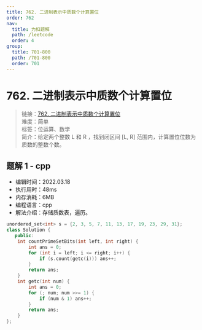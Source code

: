 ```yaml
---
title: 762. 二进制表示中质数个计算置位
order: 762
nav:
  title: 力扣题解
  path: /leetcode
  order: 4
group:
  title: 701-800
  path: /701-800
  order: 701
---
```


# 762. 二进制表示中质数个计算置位
    
> 链接：[762. 二进制表示中质数个计算置位](https://leetcode-cn.com/problems/prime-number-of-set-bits-in-binary-representation/)  
> 难度：简单  
> 标签：位运算、数学  
> 简介：给定两个整数 L 和 R ，找到闭区间 [L, R] 范围内，计算置位位数为质数的整数个数。
      
## 题解 1 - cpp
- 编辑时间：2022.03.18
- 执行用时：48ms
- 内存消耗：6MB
- 编程语言：cpp
- 解法介绍：存储质数表，遍历。
```cpp
unordered_set<int> s = {2, 3, 5, 7, 11, 13, 17, 19, 23, 29, 31};
class Solution {
   public:
    int countPrimeSetBits(int left, int right) {
        int ans = 0;
        for (int i = left; i <= right; i++) {
            if (s.count(getc(i))) ans++;
        }
        return ans;
    }
    int getc(int num) {
        int ans = 0;
        for (; num; num >>= 1) {
            if (num & 1) ans++;
        }
        return ans;
    }
};
```

      